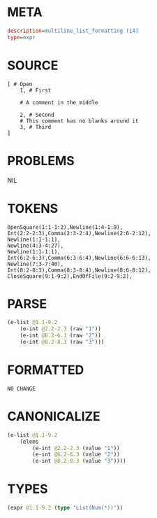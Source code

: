 # META
~~~ini
description=multiline_list_formatting (14)
type=expr
~~~
# SOURCE
~~~roc
[ # Open
	1, # First

	# A comment in the middle

	2, # Second
	# This comment has no blanks around it
	3, # Third
]
~~~
# PROBLEMS
NIL
# TOKENS
~~~zig
OpenSquare(1:1-1:2),Newline(1:4-1:9),
Int(2:2-2:3),Comma(2:3-2:4),Newline(2:6-2:12),
Newline(1:1-1:1),
Newline(4:3-4:27),
Newline(1:1-1:1),
Int(6:2-6:3),Comma(6:3-6:4),Newline(6:6-6:13),
Newline(7:3-7:40),
Int(8:2-8:3),Comma(8:3-8:4),Newline(8:6-8:12),
CloseSquare(9:1-9:2),EndOfFile(9:2-9:2),
~~~
# PARSE
~~~clojure
(e-list @1.1-9.2
	(e-int @2.2-2.3 (raw "1"))
	(e-int @6.2-6.3 (raw "2"))
	(e-int @8.2-8.3 (raw "3")))
~~~
# FORMATTED
~~~roc
NO CHANGE
~~~
# CANONICALIZE
~~~clojure
(e-list @1.1-9.2
	(elems
		(e-int @2.2-2.3 (value "1"))
		(e-int @6.2-6.3 (value "2"))
		(e-int @8.2-8.3 (value "3"))))
~~~
# TYPES
~~~clojure
(expr @1.1-9.2 (type "List(Num(*))"))
~~~

